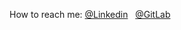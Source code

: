 How to reach me:  <a href="https://www.linkedin.com/in/meraj-vindira-169193197/">@Linkedin</a> 
         &nbsp;         <a href="https://gitlab.com/Meraj6091">@GitLab</a> 
